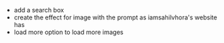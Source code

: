 - add a search box 
- create the effect for image with the prompt as iamsahilvhora's website has
- load more option to load more images
